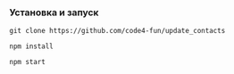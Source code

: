 ### Установка и запуск

`git clone https://github.com/code4-fun/update_contacts`

`npm install`

`npm start`
